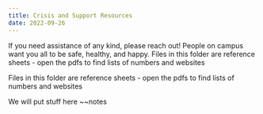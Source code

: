 ```yaml
---
title: Crisis and Support Resources
date: 2022-09-26
---
```

If you need assistance of any kind, please reach out! People on campus want you all to be safe, healthy, and happy. Files in this folder are reference sheets - open the pdfs to find lists of numbers and websites

Files in this folder are reference sheets - open the pdfs to find lists of numbers and websites

<!--more-->

We will put stuff here
~~notes

